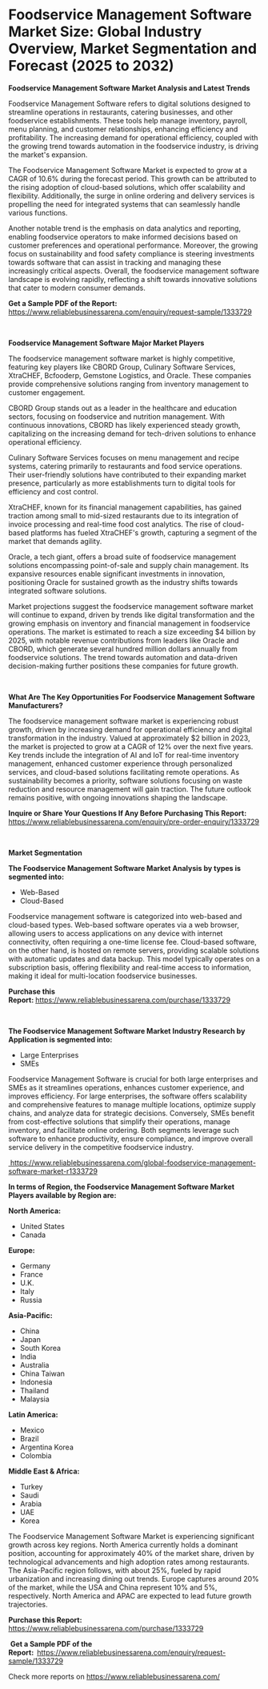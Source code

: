 <p><h1>Foodservice Management Software Market Size: Global Industry Overview, Market Segmentation and Forecast (2025 to 2032)</h1></p><p><strong>Foodservice Management Software Market Analysis and Latest Trends</strong></p>
<p><p>Foodservice Management Software refers to digital solutions designed to streamline operations in restaurants, catering businesses, and other foodservice establishments. These tools help manage inventory, payroll, menu planning, and customer relationships, enhancing efficiency and profitability. The increasing demand for operational efficiency, coupled with the growing trend towards automation in the foodservice industry, is driving the market's expansion.</p><p>The Foodservice Management Software Market is expected to grow at a CAGR of 10.6% during the forecast period. This growth can be attributed to the rising adoption of cloud-based solutions, which offer scalability and flexibility. Additionally, the surge in online ordering and delivery services is propelling the need for integrated systems that can seamlessly handle various functions.</p><p>Another notable trend is the emphasis on data analytics and reporting, enabling foodservice operators to make informed decisions based on customer preferences and operational performance. Moreover, the growing focus on sustainability and food safety compliance is steering investments towards software that can assist in tracking and managing these increasingly critical aspects. Overall, the foodservice management software landscape is evolving rapidly, reflecting a shift towards innovative solutions that cater to modern consumer demands.</p></p>
<p><strong>Get a Sample PDF of the Report:&nbsp;</strong> <a href="https://www.reliablebusinessarena.com/enquiry/request-sample/1333729?utm_campaign=2518&utm_medium=2&utm_source=Github&utm_content=ia&utm_term=24032025&utm_id=foodservice-management-software">https://www.reliablebusinessarena.com/enquiry/request-sample/1333729</a></p>
<p>&nbsp;</p>
<p><strong>Foodservice Management Software Major Market Players</strong></p>
<p><p>The foodservice management software market is highly competitive, featuring key players like CBORD Group, Culinary Software Services, XtraCHEF, Bcfooderp, Gemstone Logistics, and Oracle. These companies provide comprehensive solutions ranging from inventory management to customer engagement.</p><p>CBORD Group stands out as a leader in the healthcare and education sectors, focusing on foodservice and nutrition management. With continuous innovations, CBORD has likely experienced steady growth, capitalizing on the increasing demand for tech-driven solutions to enhance operational efficiency.</p><p>Culinary Software Services focuses on menu management and recipe systems, catering primarily to restaurants and food service operations. Their user-friendly solutions have contributed to their expanding market presence, particularly as more establishments turn to digital tools for efficiency and cost control.</p><p>XtraCHEF, known for its financial management capabilities, has gained traction among small to mid-sized restaurants due to its integration of invoice processing and real-time food cost analytics. The rise of cloud-based platforms has fueled XtraCHEF's growth, capturing a segment of the market that demands agility.</p><p>Oracle, a tech giant, offers a broad suite of foodservice management solutions encompassing point-of-sale and supply chain management. Its expansive resources enable significant investments in innovation, positioning Oracle for sustained growth as the industry shifts towards integrated software solutions.</p><p>Market projections suggest the foodservice management software market will continue to expand, driven by trends like digital transformation and the growing emphasis on inventory and financial management in foodservice operations. The market is estimated to reach a size exceeding $4 billion by 2025, with notable revenue contributions from leaders like Oracle and CBORD, which generate several hundred million dollars annually from foodservice solutions. The trend towards automation and data-driven decision-making further positions these companies for future growth.</p></p>
<p>&nbsp;</p>
<p><strong>What Are The Key Opportunities For Foodservice Management Software Manufacturers?</strong></p>
<p><p>The foodservice management software market is experiencing robust growth, driven by increasing demand for operational efficiency and digital transformation in the industry. Valued at approximately $2 billion in 2023, the market is projected to grow at a CAGR of 12% over the next five years. Key trends include the integration of AI and IoT for real-time inventory management, enhanced customer experience through personalized services, and cloud-based solutions facilitating remote operations. As sustainability becomes a priority, software solutions focusing on waste reduction and resource management will gain traction. The future outlook remains positive, with ongoing innovations shaping the landscape.</p></p>
<p><strong>Inquire or Share Your Questions If Any Before Purchasing This Report:</strong> <a href="https://www.reliablebusinessarena.com/enquiry/pre-order-enquiry/1333729?utm_campaign=2518&utm_medium=2&utm_source=Github&utm_content=ia&utm_term=24032025&utm_id=foodservice-management-software">https://www.reliablebusinessarena.com/enquiry/pre-order-enquiry/1333729</a></p>
<p>&nbsp;</p>
<p><strong>Market Segmentation</strong></p>
<p><strong>The Foodservice Management Software Market Analysis by types is segmented into:</strong></p>
<p><ul><li>Web-Based</li><li>Cloud-Based</li></ul></p>
<p><p>Foodservice management software is categorized into web-based and cloud-based types. Web-based software operates via a web browser, allowing users to access applications on any device with internet connectivity, often requiring a one-time license fee. Cloud-based software, on the other hand, is hosted on remote servers, providing scalable solutions with automatic updates and data backup. This model typically operates on a subscription basis, offering flexibility and real-time access to information, making it ideal for multi-location foodservice businesses.</p></p>
<p><strong>Purchase this Report:&nbsp;</strong><a href="https://www.reliablebusinessarena.com/purchase/1333729?utm_campaign=2518&utm_medium=2&utm_source=Github&utm_content=ia&utm_term=24032025&utm_id=foodservice-management-software">https://www.reliablebusinessarena.com/purchase/1333729</a></p>
<p>&nbsp;</p>
<p><strong>The Foodservice Management Software Market Industry Research by Application is segmented into:</strong></p>
<p><ul><li>Large Enterprises</li><li>SMEs</li></ul></p>
<p><p>Foodservice Management Software is crucial for both large enterprises and SMEs as it streamlines operations, enhances customer experience, and improves efficiency. For large enterprises, the software offers scalability and comprehensive features to manage multiple locations, optimize supply chains, and analyze data for strategic decisions. Conversely, SMEs benefit from cost-effective solutions that simplify their operations, manage inventory, and facilitate online ordering. Both segments leverage such software to enhance productivity, ensure compliance, and improve overall service delivery in the competitive foodservice industry.</p></p>
<p><a href="https://www.reliablebusinessarena.com/global-foodservice-management-software-market-r1333729?utm_campaign=2518&utm_medium=2&utm_source=Github&utm_content=ia&utm_term=24032025&utm_id=foodservice-management-software">&nbsp;https://www.reliablebusinessarena.com/global-foodservice-management-software-market-r1333729</a></p>
<p><strong>In terms of Region, the Foodservice Management Software Market Players available by Region are:</strong></p>
<p>
    <p> <strong> North America: </strong>
        <ul>
            <li>United States</li>
            <li>Canada</li>
        </ul>
        </p> 
    <p> <strong> Europe: </strong>
        <ul>
            <li>Germany</li>
            <li>France</li>
            <li>U.K.</li>
            <li>Italy</li>
            <li>Russia</li>
        </ul>
        </p> 
    <p> <strong> Asia-Pacific: </strong>
        <ul>
            <li>China</li>
            <li>Japan</li>
            <li>South Korea</li>
            <li>India</li>
            <li>Australia</li>
            <li>China Taiwan</li>
            <li>Indonesia</li>
            <li>Thailand</li>
            <li>Malaysia</li>
        </ul>
        </p> 
    <p> <strong> Latin America: </strong>
        <ul>
            <li>Mexico</li>
            <li>Brazil</li>
            <li>Argentina Korea</li>
            <li>Colombia</li>
        </ul>
        </p> 
    <p> <strong> Middle East & Africa: </strong>
        <ul>
            <li>Turkey</li>
            <li>Saudi</li>
            <li>Arabia</li>
            <li>UAE</li>
            <li>Korea</li>
        </ul>
    </p>
    </p>
<p><p>The Foodservice Management Software Market is experiencing significant growth across key regions. North America currently holds a dominant position, accounting for approximately 40% of the market share, driven by technological advancements and high adoption rates among restaurants. The Asia-Pacific region follows, with about 25%, fueled by rapid urbanization and increasing dining out trends. Europe captures around 20% of the market, while the USA and China represent 10% and 5%, respectively. North America and APAC are expected to lead future growth trajectories.</p></p>
<p><strong>Purchase this Report: </strong><a href="https://www.reliablebusinessarena.com/purchase/1333729?utm_campaign=2518&utm_medium=2&utm_source=Github&utm_content=ia&utm_term=24032025&utm_id=foodservice-management-software">https://www.reliablebusinessarena.com/purchase/1333729</a></p>
<p>&nbsp;<strong>Get a Sample PDF of the Report:&nbsp;&nbsp;</strong><a href="https://www.reliablebusinessarena.com/enquiry/request-sample/1333729?utm_campaign=2518&utm_medium=2&utm_source=Github&utm_content=ia&utm_term=24032025&utm_id=foodservice-management-software">https://www.reliablebusinessarena.com/enquiry/request-sample/1333729</a></p>
<p><strong></strong></p>
<p>Check more reports on <a href="https://www.reliablebusinessarena.com/?utm_campaign=2518&utm_medium=2&utm_source=Github&utm_content=ia&utm_term=24032025&utm_id=foodservice-management-software">https://www.reliablebusinessarena.com/</a></p>